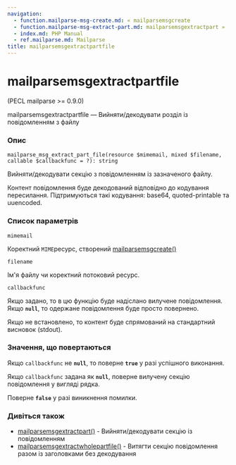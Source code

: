```yaml
---
navigation:
  - function.mailparse-msg-create.md: « mailparsemsgcreate
  - function.mailparse-msg-extract-part.md: mailparsemsgextractpart »
  - index.md: PHP Manual
  - ref.mailparse.md: Mailparse
title: mailparsemsgextractpartfile
---
```

# mailparsemsgextractpartfile

(PECL mailparse >= 0.9.0)

mailparsemsgextractpartfile — Вийняти/декодувати розділ із повідомленням з файлу

### Опис

```methodsynopsis
mailparse_msg_extract_part_file(resource $mimemail, mixed $filename, callable $callbackfunc = ?): string
```

Вийняти/декодувати секцію з повідомленням із зазначеного файлу.

Контент повідомлення буде декодований відповідно до кодування пересилання. Підтримуються такі кодування: base64, quoted-printable та uuencoded.

### Список параметрів

`mimemail`

Коректний `MIME`ресурс, створений [mailparsemsgcreate()](function.mailparse-msg-create.md)

`filename`

Ім'я файлу чи коректний потоковий ресурс.

`callbackfunc`

Якщо задано, то в цю функцію буде надіслано вилучене повідомлення. Якщо **`null`**, то одержане повідомлення буде просто повернено.

Якщо не встановлено, то контент буде спрямований на стандартний висновок (stdout).

### Значення, що повертаються

Якщо `callbackfunc` не **`null`**, то поверне **`true`** у разі успішного виконання.

Якщо `callbackfunc` задана як **`null`**, поверне вилучену секцію повідомлення у вигляді рядка.

Поверне **`false`** у разі виникнення помилки.

### Дивіться також

-   [mailparsemsgextractpart()](function.mailparse-msg-extract-part.md) - Вийняти/декодувати секцію із повідомленням
-   [mailparsemsgextractwholepartfile()](function.mailparse-msg-extract-whole-part-file.md) - Витягти секцію повідомлення разом із заголовками без декодування
